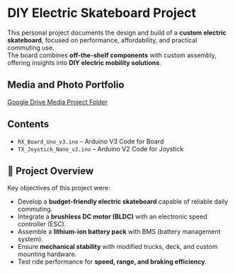 # DIY Electric Skateboard Project

This personal project documents the design and build of a **custom electric skateboard**, focused on performance, affordability, and practical commuting use.  
The board combines **off-the-shelf components** with custom assembly, offering insights into **DIY electric mobility solutions**.

## Media and Photo Portfolio
[Google Drive Media Project Folder](https://drive.google.com/drive/folders/1ELARaPxFDwsZPqi3UusvXlbDOxIql7Bc?usp=drive_link)

## Contents
- `RX_Board_Uno_v3.ino` – Arduino V3 Code for Board
- `TX_Joystick_Nano_v2.ino` – Arduino V2 Code for Joystick

## 📝 Project Overview
Key objectives of this project were:
- Develop a **budget-friendly electric skateboard** capable of reliable daily commuting.  
- Integrate a **brushless DC motor (BLDC)** with an electronic speed controller (ESC).  
- Assemble a **lithium-ion battery pack** with BMS (battery management system).  
- Ensure **mechanical stability** with modified trucks, deck, and custom mounting hardware.  
- Test ride performance for **speed, range, and braking efficiency**.  
